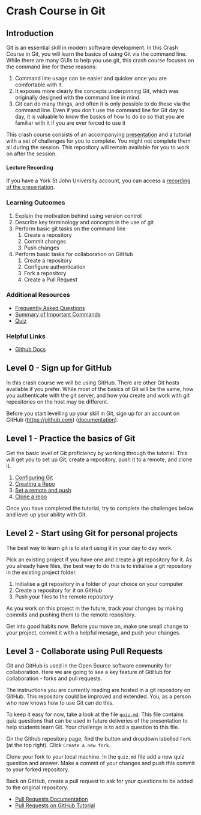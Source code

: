 # Crash Course in Git

## Introduction

Git is an essential skill in modern software development. In this Crash Course in Git, you will learn the basics of using Git via the command line. While there are many GUIs to help you use git, this crash course focuses on the command line for these reasons:

1. Command line usage can be easier and quicker once you are comfortable with it.
2. It exposes more clearly the concepts underpinning Git, which was originally designed with the command line in mind.
2. Git can do many things, and often it is only possible to do these via the command line. Even if you don't use the command line for Git day to day, it is valuable to know the basics of how to do so so that you are familiar with it if you are ever forced to use it

This crash course consists of an accompanying [presentation](./crash-course-in-git.pdf) and a tutorial with a set of challenges for you to complete. You might not complete them all during the session. This repository will remain available for you to work on after the session.

#### Lecture Recording

If you have a York St John University account, you can access a [recording of the presentation](https://yorksj-my.sharepoint.com/:v:/g/personal/d_gundry_yorksj_ac_uk/ERUC1UGuADNNoROVGqzakJgBoOBDKAe5aOzb-tpeQ6RUCA?e=I4Bd0c&nav=eyJyZWZlcnJhbEluZm8iOnsicmVmZXJyYWxBcHAiOiJTdHJlYW1XZWJBcHAiLCJyZWZlcnJhbFZpZXciOiJTaGFyZURpYWxvZy1MaW5rIiwicmVmZXJyYWxBcHBQbGF0Zm9ybSI6IldlYiIsInJlZmVycmFsTW9kZSI6InZpZXcifX0%3D).

### Learning Outcomes
1. Explain the motivation behind using version control
2. Describe key terminology and concepts in the use of git
3. Perform basic git tasks on the command line
    1. Create a repository
    2. Commit changes
    3. Push changes
4. Perform basic tasks for collaboration on GitHub
    1. Create a repository
    2. Configure authentication
    3. Fork a repository
    4. Create a Pull Request

### Additional Resources

* [Frequently Asked Questions](./faq.md)
* [Summary of Important Commands](./summary-of-commands.md)
* [Quiz](./quiz.md)

### Helpful Links

* [Github Docs](https://docs.github.com/en/get-started)

## Level 0 - Sign up for GitHub

In this crash course we will be using GitHub. There are other Git hosts available if you prefer. While most of the basics of Git will be the same, how you authenticate with the git server, and how you create and work with git repositories on the host may be different.

Before you start levelling up your skill in Git, sign up for an account on GitHub (https://github.com) ([documentation](https://docs.github.com/en/get-started/start-your-journey/creating-an-account-on-github)). 

## Level 1 - Practice  the basics of Git

Get the basic level of Git proficiency by working through the tutorial. This will get you to set up Git, create a repository, push it to a remote, and clone it.

1. [Configuring Git](./1-configuring-git.md)
2. [Creating a Repo](./2-creating-a-repo.md)
3. [Set a remote and push](./3-set-remote-and-push.md)
4. [Clone a repo](./4-clone-a-repo.md)

Once you have completed the tutorial, try to complete the challenges below and level up your ability with Git.

## Level 2 - Start using Git for personal projects

The best way to learn git is to start using it in your day to day work. 

Pick an existing project if you have one and create a git repository for it. As you already have files, the best way to do this is to initialise a git repository in the existing project folder.

1. Initialise a git repository in a folder of your choice on your computer
2. Create a repository for it on GitHub
3. Push your files to the remote repository

As you work on this project in the future, track your changes by making commits and pushing them to the remote repository.

Get into good habits now. Before you move on, make one small change to your project, commit it with a helpful mesage, and push your changes.

## Level 3 - Collaborate using Pull Requests

Git and GitHub is used in the Open Source software community for collaboration. Here we are going to see a key feature of GitHub for collaboration - forks and pull requests.

The instructions you are currently reading are hosted in a git repository on GitHub. This repository could be improved and extended. You, as a person who now knows how to use Git can do this.

To keep it easy for now, take a look at the file [`quiz.md`](./quiz.md). This file contains quiz questions that can be used in future deliveries of the presentation to help students learn Git. Your challenge is to add a question to this file.

On the Github repository page, find the button and dropdown labelled `Fork` (at the top right). Click `Create a new fork`.

Clone your fork to your local machine. In the `quiz.md` file add a new quiz question and answer. Make a commit of your changes and push this commit to your forked repository.

Back on GitHub, create a pull request to ask for your questions to be added to the original repository.

* [Pull Requests Documentation](https://docs.github.com/en/pull-requests)
* [Pull Requests on GitHub Tutorial](https://docs.github.com/en/get-started/start-your-journey/hello-world)
